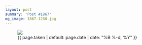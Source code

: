 ```yaml
---
layout: post
summary: 'Post #1867'
og_image: 1867-1280.jpg
---
```


<figure class="post" data-src="{{ site.assets_url }}/{{ page.og_image }}" data-sub-html="#caption-1867">
<img sizes="(min-width: 700px) 50vw, calc(100vw - 2rem)" src="{{ site.assets_url }}/1867-640.jpg" srcset="{{ site.assets_url }}/1867-320.jpg 320w, {{ site.assets_url }}/1867-640.jpg 640w, {{ site.assets_url }}/1867-960.jpg 960w, {{ site.assets_url }}/1867-1280.jpg 1280w" />
<figcaption id="caption-1867">
<time>{{ page.taken | default: page.date | date: "%B %-d, %Y" }}</time>
</figcaption>
</figure>
